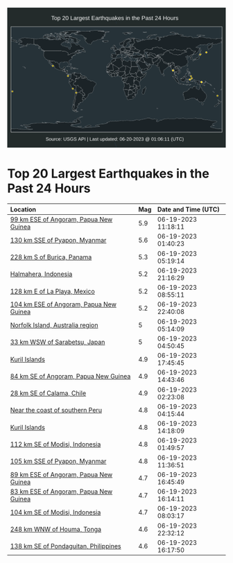 ![Map](./map.png)

# Top 20 Largest Earthquakes in the Past 24 Hours

| Location | Mag | Date and Time (UTC) |
|:---|:---|:---|
| [99 km ESE of Angoram, Papua New Guinea](https://earthquake.usgs.gov/earthquakes/eventpage/us7000k9jv) | 5.9 | 06-19-2023 11:18:11 |
| [130 km SSE of Pyapon, Myanmar](https://earthquake.usgs.gov/earthquakes/eventpage/us7000k9he) | 5.6 | 06-19-2023 01:40:23 |
| [228 km S of Burica, Panama](https://earthquake.usgs.gov/earthquakes/eventpage/us7000k9il) | 5.3 | 06-19-2023 05:19:14 |
| [Halmahera, Indonesia](https://earthquake.usgs.gov/earthquakes/eventpage/us7000k9pt) | 5.2 | 06-19-2023 21:16:29 |
| [128 km E of La Playa, Mexico](https://earthquake.usgs.gov/earthquakes/eventpage/us7000k9ja) | 5.2 | 06-19-2023 08:55:11 |
| [104 km ESE of Angoram, Papua New Guinea](https://earthquake.usgs.gov/earthquakes/eventpage/us7000k9qk) | 5.2 | 06-19-2023 22:40:08 |
| [Norfolk Island, Australia region](https://earthquake.usgs.gov/earthquakes/eventpage/us7000k9ik) | 5 | 06-19-2023 05:14:09 |
| [33 km WSW of Sarabetsu, Japan](https://earthquake.usgs.gov/earthquakes/eventpage/us7000k9ic) | 5 | 06-19-2023 04:50:45 |
| [Kuril Islands](https://earthquake.usgs.gov/earthquakes/eventpage/us7000k9n3) | 4.9 | 06-19-2023 17:45:45 |
| [84 km SE of Angoram, Papua New Guinea](https://earthquake.usgs.gov/earthquakes/eventpage/us7000k9l2) | 4.9 | 06-19-2023 14:43:46 |
| [28 km SE of Calama, Chile](https://earthquake.usgs.gov/earthquakes/eventpage/us7000k9hk) | 4.9 | 06-19-2023 02:23:08 |
| [Near the coast of southern Peru](https://earthquake.usgs.gov/earthquakes/eventpage/us7000k9i2) | 4.8 | 06-19-2023 04:15:44 |
| [Kuril Islands](https://earthquake.usgs.gov/earthquakes/eventpage/us7000k9ks) | 4.8 | 06-19-2023 14:18:09 |
| [112 km SE of Modisi, Indonesia](https://earthquake.usgs.gov/earthquakes/eventpage/us7000k9hf) | 4.8 | 06-19-2023 01:49:57 |
| [105 km SSE of Pyapon, Myanmar](https://earthquake.usgs.gov/earthquakes/eventpage/us7000k9jy) | 4.8 | 06-19-2023 11:36:51 |
| [89 km ESE of Angoram, Papua New Guinea](https://earthquake.usgs.gov/earthquakes/eventpage/us7000k9ms) | 4.7 | 06-19-2023 16:45:49 |
| [83 km ESE of Angoram, Papua New Guinea](https://earthquake.usgs.gov/earthquakes/eventpage/us7000k9mj) | 4.7 | 06-19-2023 16:14:11 |
| [104 km SE of Modisi, Indonesia](https://earthquake.usgs.gov/earthquakes/eventpage/us7000k9j3) | 4.7 | 06-19-2023 08:03:17 |
| [248 km WNW of Houma, Tonga](https://earthquake.usgs.gov/earthquakes/eventpage/us7000k9q7) | 4.6 | 06-19-2023 22:32:12 |
| [138 km SE of Pondaguitan, Philippines](https://earthquake.usgs.gov/earthquakes/eventpage/us7000k9mm) | 4.6 | 06-19-2023 16:17:50 |
